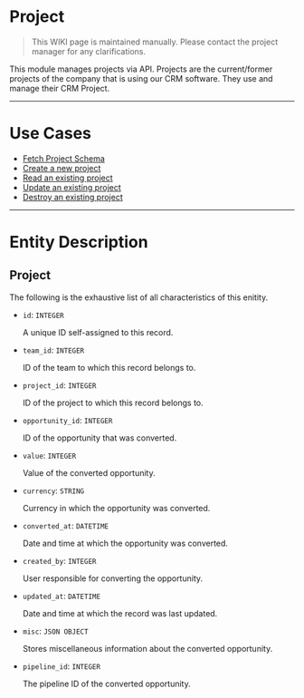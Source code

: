 # Project

> This WIKI page is maintained manually. Please contact the project manager for any clarifications.

This module manages projects via API. Projects are the current/former projects of
the company that is using our CRM software. They use and manage their CRM Project.

---

# Use Cases

- [Fetch Project Schema](./get_schema.md)
- [Create a new project](./new_project.md)
- [Read an existing project](./read_project.md)
- [Update an existing project](./update_project.md)
- [Destroy an existing project](./destroy_project.md)

---

# Entity Description

## Project

The following is the exhaustive list of all characteristics of this enitity.

- `id`: `INTEGER`

  A unique ID self-assigned to this record.

- `team_id`: `INTEGER`

  ID of the team to which this record belongs to.

- `project_id`: `INTEGER`

  ID of the project to which this record belongs to.

- `opportunity_id`: `INTEGER`

  ID of the opportunity that was converted.

- `value`: `INTEGER`

  Value of the converted opportunity.

- `currency`: `STRING`

  Currency in which the opportunity was converted.

- `converted_at`: `DATETIME`

  Date and time at which the opportunity was converted.

- `created_by`: `INTEGER`

  User responsible for converting the opportunity.

- `updated_at`: `DATETIME`

  Date and time at which the record was last updated.

- `misc`: `JSON OBJECT`

  Stores miscellaneous information about the converted opportunity.

- `pipeline_id`: `INTEGER`

  The pipeline ID of the converted opportunity.
